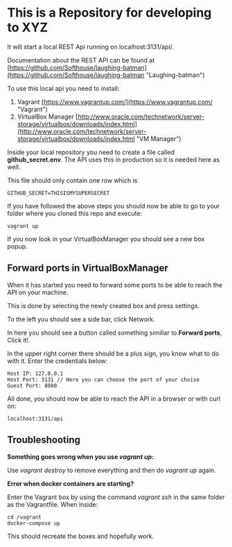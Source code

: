 # This is a Repository for developing to XYZ #

It will start a local REST Api running on localhost:3131/api/.

Documentation about the REST API can be found at [https://github.com/Softhouse/laughing-batman](https://github.com/Softhouse/laughing-batman "Laughing-batman")

To use this local api you need to install:

1.  Vagrant [https://www.vagrantup.com/](https://www.vagrantup.com/ "Vagrant")
2.  VirtualBox Manager [http://www.oracle.com/technetwork/server-storage/virtualbox/downloads/index.html](http://www.oracle.com/technetwork/server-storage/virtualbox/downloads/index.html "VM Manager")

Inside your local repository you need to create a file called **github_secret.env**.
The API uses this in production so it is needed here as well.

This file should only contain one row which is

    GITHUB_SECRET=THISISMYSUPERSECRET

If you have followed the above steps you should now be able to go to your folder where you cloned this repo and execute:

    vagrant up

If you now look in your VirtualBoxManager you should see a new box popup.

## Forward ports in VirtualBoxManager ##
When it has started you need to forward some ports to be able to reach the API on your machine.

This is done by selecting the newly created box and press settings.

To the left you should see a side bar, click Network.

In here you should see a button called something similiar to **Forward ports**, Click it!.

In the upper right corner there should be a plus sign, you know what to do with it.
Enter the credentials below:


    Host IP: 127.0.0.1
    Host Port: 3131 // Here you can choose the port of your choise
    Guest Port: 8080

All done, you should now be able to reach the API in a browser or with curl on:

    localhost:3131/api


## Troubleshooting ##


**Something goes wrong when you use *vagrant up:*** 

Use *vagrant destroy* to remove everything and then do *vagrant up* again.

**Error when docker containers are starting?**

Enter the Vagrant box by using the command *vagrant ssh* in the same folder as the Vagrantfile.
When inside:

    cd /vagrant
    docker-compose up

This should recreate the boxes and hopefully work.
